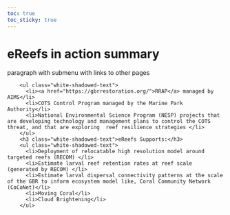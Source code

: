 ```yaml
---
toc: true
toc_sticky: true
---
```


# eReefs in action summary

paragraph with submenu with links to other pages

        <ul class="white-shadowed-text">
          <li><a href="https://gbrrestoration.org/">RRAP</a> managed by AIMS</li>
          <li>COTS Control Program managed by the Marine Park Authority</li>
          <li>National Environmental Science Program (NESP) projects that are developing technology and management plans to control the COTS threat, and that are exploring  reef resilience strategies </li>
        </ul>
        <h3 class="white-shadowed-text">eReefs Supports:</h3>
        <ul class="white-shadowed-text">
          <li>Deployment of relocatable high resolution model around targeted reefs (RECOM) </li>
          <li>Estimate larval reef retention rates at reef scale (generated by RECOM) </li>
          <li>Estimate larval dispersal connectivity patterns at the scale of the GBR to inform ecosystem model like, Coral Community Network (CoCoNet)</li>
          <li>Moving Coral</li>
          <li>Cloud Brightening</li>
        </ul>